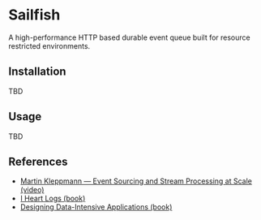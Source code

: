 # Sailfish

A high-performance HTTP based durable event queue built for resource restricted environments.

## Installation

TBD

## Usage

TBD

## References

-   [Martin Kleppmann — Event Sourcing and Stream Processing at Scale (video)](https://www.youtube.com/watch?v=avi-TZI9t2I)
-   [I Heart Logs (book)](https://www.oreilly.com/library/view/i-heart-logs/9781491909379/)
-   [Designing Data-Intensive Applications (book)](https://www.oreilly.com/library/view/designing-data-intensive-applications/9781491903063/)
